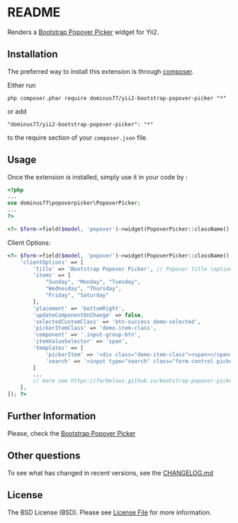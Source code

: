 README
======
Renders a [Bootstrap Popover Picker](https://farbelous.github.io/bootstrap-popover-picker/) widget for Yii2.

Installation
------------

The preferred way to install this extension is through [composer](http://getcomposer.org/download/).

Either run

```
php composer.phar require dominus77/yii2-bootstrap-popover-picker "*"
```

or add

```
"dominus77/yii2-bootstrap-popover-picker": "*"
```

to the require section of your `composer.json` file.


Usage
-----

Once the extension is installed, simply use it in your code by  :

```php
<?php
...
use dominus77\popoverpicker\PopoverPicker;
...
?>

<?= $form->field($model, 'popover')->widget(PopoverPicker::className(), []); ?>

```

Client Options:

```php
<?= $form->field($model, 'popover')->widget(PopoverPicker::className(), [
    'clientOptions' => [
        'title' => 'Bootstrap Popover Picker', // Popover title (optional) only if specified in the template
        'items' => [
            "Sunday", "Monday", "Tuesday",
            "Wednesday", "Thursday",
            "Friday", "Saturday"
        ],
        'placement' => 'bottomRight',
        'updateComponentOnChange' => false,
        'selectedCustomClass' => 'btn-success demo-selected',
        'pickerItemClass' => 'demo-item-class',
        'component' => '.input-group-btn',
        'itemValueSelector' => 'span',
        'templates' => [
            'pickerItem' => '<div class="demo-item-class"><span></span></div>',
            'search' => '<input type="search" class="form-control picker-search" placeholder="Type to filter" />'
        ]
        ...
        // more see https://farbelous.github.io/bootstrap-popover-picker/
    ],
]); ?>
```

Further Information
-----
Please, check the [Bootstrap Popover Picker](https://farbelous.github.io/bootstrap-popover-picker/)

Other questions
-----
To see what has changed in recent versions, see the [CHANGELOG.md](https://github.com/Dominus77/yii2-bootstrap-popover-picker/blob/master/CHANGELOG.md)

License
-----
The BSD License (BSD). Please see [License File](https://github.com/Dominus77/yii2-bootstrap-popover-picker/blob/master/LICENSE.md) for more information.